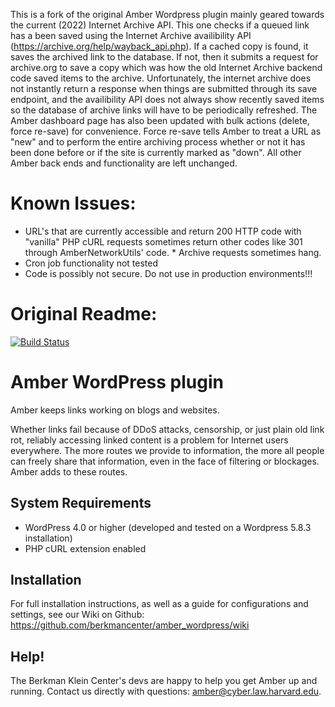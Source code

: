 This is a fork of the original Amber Wordpress plugin mainly geared towards the current (2022) Internet Archive API.  This one checks if a queued link has a been saved using the Internet Archive availibility API (https://archive.org/help/wayback_api.php).  If a cached copy is found, it saves the archived link to the database. If not, then it submits a request for archive.org to save a copy which was how the old Internet Archive backend code saved items to the archive.  Unfortunately, the internet archive does not instantly return a response when things are submitted through its save endpoint, and the availibility API does not always show recently saved items so the database of archive links will have to be periodically refreshed.  The Amber dashboard page has also been updated with bulk actions (delete, force re-save) for convenience.  Force re-save tells Amber to treat a URL as "new" and to perform the entire archiving process whether or not it has been done before or if the site is currently marked as "down".
All other Amber back ends and functionality are left unchanged.  

Known Issues:
=================
* URL's that are currently accessible and return 200 HTTP code with "vanilla" PHP cURL requests sometimes return other codes like 301 through AmberNetworkUtils' code. * Archive requests sometimes hang.
* Cron job functionality not tested
* Code is possibly not secure.  Do not use in production environments!!!

# Original Readme: #
[![Build Status](https://travis-ci.org/berkmancenter/amber_wordpress.png?branch=wordpress)](https://travis-ci.org/berkmancenter/amber_wordpress)

Amber WordPress plugin
=================


Amber keeps links working on blogs and websites.

Whether links fail because of DDoS attacks, censorship, or just plain old link rot, reliably accessing linked content is a problem for Internet users everywhere. The more routes we provide to information, the more all people can freely share that information, even in the face of filtering or blockages. Amber adds to these routes.

## System Requirements ##

* WordPress 4.0 or higher (developed and tested on a Wordpress 5.8.3 installation)
* PHP cURL extension enabled

## Installation ##

For full installation instructions, as well as a guide for configurations and settings, see our Wiki on Github: https://github.com/berkmancenter/amber_wordpress/wiki

## Help! ##
The Berkman Klein Center's devs are happy to help you get Amber up and running. Contact us directly with questions: amber@cyber.law.harvard.edu.
